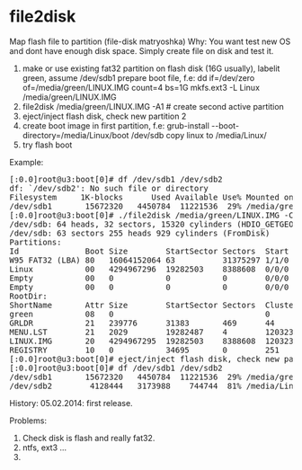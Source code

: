file2disk
=========

Map flash file to partition (file-disk matryoshka)
Why: You want test new OS and dont have enough disk space. Simply create file on disk and test it.

1. make or use existing fat32 partition  on flash disk (16G usually), labelit green, assume /dev/sdb1
   prepare boot file, f.e:
     dd if=/dev/zero of=/media/green/LINUX.IMG count=4 bs=1G
     mkfs.ext3 -L Linux /media/green/LINUX.IMG
2. file2disk /media/green/LINUX.IMG -A1  # create second active partition
3. eject/inject flash disk, check new partition 2
4. create boot image in first partition, f.e:
   grub-install --boot-directory=/media/Linux/boot /dev/sdb
   copy linux to /media/Linux/
5. try flash boot

Example:
<pre>
[:0.0]root@u3:boot[0]# df /dev/sdb1 /dev/sdb2
df: `/dev/sdb2': No such file or directory
Filesystem     1K-blocks      Used Available Use% Mounted on
/dev/sdb1       15672320   4450784  11221536  29% /media/green
[:0.0]root@u3:boot[0]# ./file2disk /media/green/LINUX.IMG -C1
/dev/sdb: 64 heads, 32 sectors, 15320 cylinders (HDIO_GETGEO)
/dev/sdb: 63 sectors 255 heads 929 cylinders (FromDisk)
Partitions:
Id              Boot Size        StartSector Sectors  Start   End        None
W95 FAT32 (LBA) 80   16064152064 63          31375297 1/1/0   63/254/928
Linux           00   4294967296  19282503    8388608  0/0/0   0/0/0
Empty           00   0           0           0        0/0/0   0/0/0
Empty           00   0           0           0        0/0/0   0/0/0
RootDir:
ShortName       Attr Size        StartSector Sectors  Cluster ChainsSize NChain
green           08   0                                0
GRLDR           21   239776      31383       469      44      245760     1
MENU.LST        21   2029        19282487    4        1203238 8192       1
LINUX.IMG       20   4294967295  19282503    8388608  1203239 4294967296 1
REGISTRY        10   0           34695       0        251     8192       1
[:0.0]root@u3:boot[0]# eject/inject flash disk, check new partition 2
[:0.0]root@u3:boot[0]# df /dev/sdb1 /dev/sdb2 
/dev/sdb1       15672320   4450784  11221536  29% /media/green
/dev/sdb2        4128444   3173988    744744  81% /media/Linux
</pre>

History:
05.02.2014: first release.

Problems:
1. Check disk is flash and really fat32.
2. ntfs, ext3 ...
3. 
